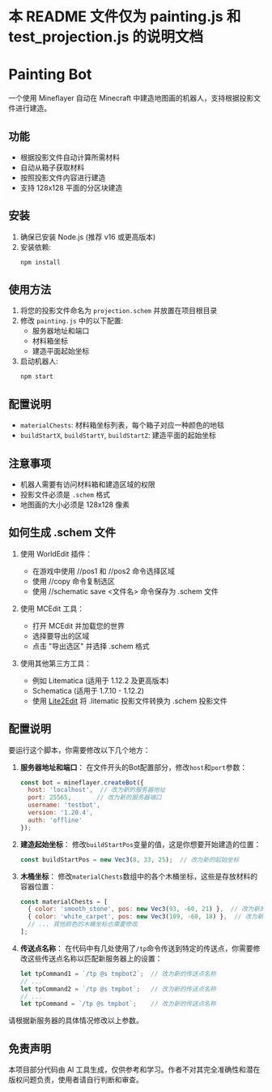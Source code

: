 # 本 README 文件仅为 painting.js 和 test_projection.js 的说明文档

# Painting Bot

一个使用 Mineflayer 自动在 Minecraft 中建造地图画的机器人，支持根据投影文件进行建造。

## 功能

- 根据投影文件自动计算所需材料
- 自动从箱子获取材料
- 按照投影文件内容进行建造
- 支持 128x128 平面的分区块建造

## 安装

1. 确保已安装 Node.js (推荐 v16 或更高版本)
2. 安装依赖:
   ```bash
   npm install
   ```

## 使用方法

1. 将您的投影文件命名为 `projection.schem` 并放置在项目根目录
2. 修改 `painting.js` 中的以下配置:
   - 服务器地址和端口
   - 材料箱坐标
   - 建造平面起始坐标
3. 启动机器人:
   ```bash
   npm start
   ```

## 配置说明

- `materialChests`: 材料箱坐标列表，每个箱子对应一种颜色的地毯
- `buildStartX`, `buildStartY`, `buildStartZ`: 建造平面的起始坐标

## 注意事项

- 机器人需要有访问材料箱和建造区域的权限
- 投影文件必须是 `.schem` 格式
- 地图画的大小必须是 128x128 像素

## 如何生成 .schem 文件

1. 使用 WorldEdit 插件：
   - 在游戏中使用 //pos1 和 //pos2 命令选择区域
   - 使用 //copy 命令复制选区
   - 使用 //schematic save <文件名> 命令保存为 .schem 文件

2. 使用 MCEdit 工具：
   - 打开 MCEdit 并加载您的世界
   - 选择要导出的区域
   - 点击 "导出选区" 并选择 .schem 格式

3. 使用其他第三方工具：
   - 例如 Litematica (适用于 1.12.2 及更高版本)
   - Schematica (适用于 1.7.10 - 1.12.2)
   - 使用 [Lite2Edit](https://github.com/GoldenDelicios/Lite2Edit/) 将 .litematic 投影文件转换为 .schem 投影文件

## 配置说明

要运行这个脚本，你需要修改以下几个地方：

1. **服务器地址和端口**：
   在文件开头的Bot配置部分，修改`host`和`port`参数：
   ```javascript
   const bot = mineflayer.createBot({
     host: 'localhost',  // 改为新的服务器地址
     port: 25565,       // 改为新的服务器端口
     username: 'testbot',
     version: '1.20.4',
     auth: 'offline'
   });
   ```

2. **建造起始坐标**：
   修改`buildStartPos`变量的值，这是你想要开始建造的位置：
   ```javascript
   const buildStartPos = new Vec3(8, 33, 25);  // 改为新的起始坐标
   ```

3. **木桶坐标**：
   修改`materialChests`数组中的各个木桶坐标，这些是存放材料的容器位置：
   ```javascript
   const materialChests = [
     { color: 'smooth_stone', pos: new Vec3(93, -60, 21) },  // 改为新的坐标
     { color: 'white_carpet', pos: new Vec3(109, -60, 18) },  // 改为新的坐标
     // ... 其他颜色的木桶坐标也需要修改
   ];
   ```

4. **传送点名称**：
   在代码中有几处使用了`/tp`命令传送到特定的传送点，你需要修改这些传送点名称以匹配新服务器上的设置：
   ```javascript
   let tpCommand1 = `/tp @s tmpbot2`;  // 改为新的传送点名称
   // ...
   let tpCommand2 = `/tp @s tmpbot`;   // 改为新的传送点名称
   // ...
   let tpCommand = `/tp @s tmpbot`;    // 改为新的传送点名称
   ```

请根据新服务器的具体情况修改以上参数。

## 免责声明

本项目部分代码由 AI 工具生成，仅供参考和学习。作者不对其完全准确性和潜在版权问题负责，使用者请自行判断和审查。
